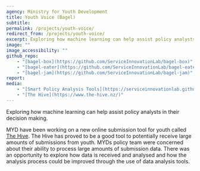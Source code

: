 ```yaml
---
agency: Ministry for Youth Development
title: Youth Voice (Bagel)
subtitle:
permalink: /projects/youth-voice/
redirect_from: /projects/youth-voice/
excerpt: Exploring how machine learning can help assist policy analysts in their decision making.
image: ""
image_accessibility: ""
github_repo:
    - "[bagel-box](https://github.com/ServiceInnovationLab/bagel-box)"
    - "[bagel-eater](https://github.com/ServiceInnovationLab/bagel-eater)"
    - "[bagel-jam](https://github.com/ServiceInnovationLab/bagel-jam)"
report:
media:
    - "[Smart Policy Analysis Tools](https://serviceinnovationlab.github.io/bagel-box/)"
    - "[The Hive](https://www.the-hive.nz/)"
---
```


Exploring how machine learning can help assist policy analysts in their decision making.

MYD have been working on a new online submission tool for youth called [The Hive](https://www.the-hive.nz/). The Hive has proved to be a good tool to potentially receive large amounts of submissions from youth. MYDs policy team were concerned about their ability to process large amounts of submission data. There was an opportunity to explore how data is received and analysed and how the analysis process could be improved through the use of data analysis tools.
